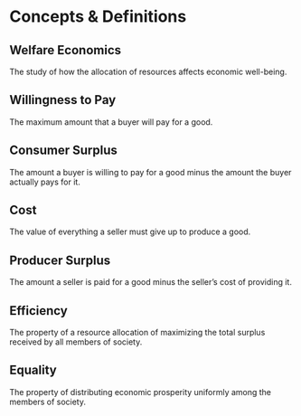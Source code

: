 # Concepts & Definitions

## Welfare Economics

The study of how the allocation of resources affects economic well-being.

## Willingness to Pay

The maximum amount that a buyer will pay for a good.

## Consumer Surplus

The amount a buyer is willing to pay for a good minus the amount the buyer actually pays for it.

## Cost

The value of everything a seller must give up to produce a good.

## Producer Surplus

The amount a seller is paid for a good minus the seller’s cost of providing it.

## Efficiency

The property of a resource allocation of maximizing the total surplus received by all members of society.

## Equality

The property of distributing economic prosperity uniformly among the members of society.